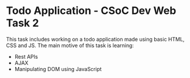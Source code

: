 # Todo Application - CSoC Dev Web Task 2

This task includes working on a todo application made using basic HTML, CSS and JS. The main motive of this task is learning:
- Rest APIs
- AJAX
- Manipulating DOM using JavaScript
